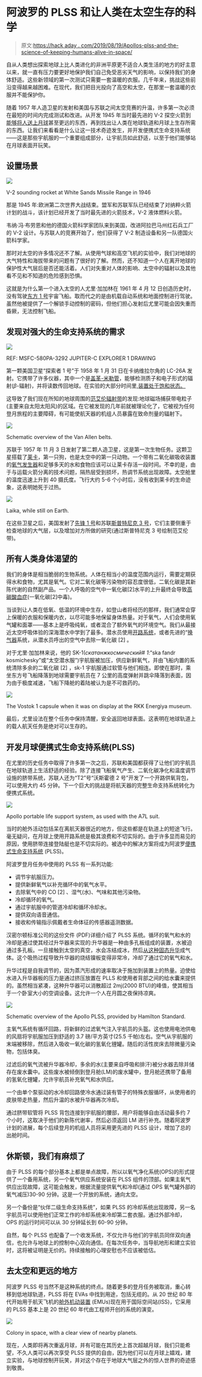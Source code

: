 # 阿波罗的 PLSS 和让人类在太空生存的科学

> 原文:[https://hack aday . com/2019/08/19/Apollos-plss-and-the-science-of-keeping-humans-alive-in-space/](https://hackaday.com/2019/08/19/apollos-plss-and-the-science-of-keeping-humans-alive-in-space/)

自从人类想出探索地球上比人类进化的非洲平原更不适合人类生活的地方的好主意以来，就一直有压力要更好地保护我们自己免受恶劣天气的影响，以保持我们的身体舒适。这些新领域的第一次测试只需要一套温暖的衣服。几千年来，挑战这些前沿变得越来越困难。在现代，我们把目光投向了高空和太空，在那里一套温暖的衣服并不能保护你。

随着 1957 年人造卫星的发射和美国与苏联之间太空竞赛的升温，许多第一次必须在最短的时间内完成测试和改进。从开发 1945 年当时最先进的 V-2 探空火箭到[能够将人送上月球](https://hackaday.com/2019/07/02/mary-sherman-morgan-rocket-fuel-mixologist/)甚至更远的东西，再到找出让人类在地球轨道和月球上生存所需的东西。让我们来看看是什么让这一技术奇迹发生，并开发便携式生命支持系统——这是那些宇航服的一个重要组成部分，让宇航员如此舒适，以至于他们能够站在月球表面开玩笑。

## 设置场景

![](../Images/438bc8f7584e2b4ce02d4af95c6454bc.png)

V-2 sounding rocket at White Sands Missile Range in 1946

那是 1945 年:欧洲第二次世界大战结束。盟军和苏联军队已经结束了对纳粹火箭计划的战斗，该计划已经开发了当时最先进的火箭技术，V-2 液体燃料火箭。

韦纳·冯·布劳恩和他的德国火箭科学家团队来到美国，改进阿拉巴马州红石兵工厂的 V-2 设计。与苏联人的竞赛开始了，他们获得了 V-2 制造设备和另一队德国火箭科学家。

那时对太空的许多情况还不了解。从使用气球和高空飞机的实验中，我们对地球的大气特性和海拔带来的问题有了很好的了解。然而，还不知道一个人在离开地球的保护性大气层后是否还能活着。人们对失重对人体的影响、太空中的辐射以及其他看不见和不知道的危险感到恐惧。

这就是为什么第一个进入太空的人尤里·加加林在 1961 年 4 月 12 日创造历史时，没有驾驶[东方 1 号](https://space.skyrocket.de/doc_sdat/vostok-3k.htm)宇宙飞船。取而代之的是由机载自动系统和地面控制进行驾驶。虽然他被提供了一个解锁手动控制的密码，但他们担心发射后尤里可能会因失重而昏厥，无法控制飞船。

## 发现对强大的生命支持系统的需求

![](../Images/153662f9f52031d37718d0598f961f25.png)

REF: MSFC-580PA-3292 JUPITER-C EXPLORER 1 DRAWING

第一颗美国卫星“探索者 1 号”于 1958 年 1 月 31 日在卡纳维拉尔角的 LC-26A 发射。它携带了许多仪器，其中一个是[盖革-米勒管](https://en.wikipedia.org/wiki/Geiger-M%C3%BCller_tube "Geiger-Müller tube")，能够检测质子和电子形式的辐射(*β*-辐射)，并将读数传回地球。在实验的大部分时间里,[装置处于饱和状态。](https://nssdc.gsfc.nasa.gov/nmc/experiment/display.action?id=1958-001A-01)

这导致了我们现在所知的地球周围的[范艾伦辐射带](https://en.wikipedia.org/wiki/Van_Allen_radiation_belt)的发现:地球磁场捕获带电粒子(主要来自太阳太阳风)的区域。在它被发现的几年前就被理论化了，它被视为任何登月旅程的主要障碍，有可能使航天器的机组人员暴露在致命剂量的辐射下。

![](../Images/2cc289826468fabc6cde352ac938a368.png)

Schematic overview of the Van Allen belts.

苏联于 1957 年 11 月 3 日发射了第二颗人造卫星，这是第一次生物任务。这颗卫星搭载了[莱卡](https://en.wikipedia.org/wiki/Laika)，第一只狗，也是太空中的第一只动物。一个带有二氧化碳吸收装置的[氧气发生器](https://en.wikipedia.org/wiki/Chemical_oxygen_generator)和足够多天的水和食物应该可以让莱卡存活一段时间。不幸的是，由于与运载火箭分离的技术问题，隔热层受到损坏，热调节系统出现故障。太空舱里的温度迅速上升到 40 摄氏度。飞行大约 5-6 个小时后，没有收到莱卡的生命迹象，这表明她死于过热。

![](../Images/ab37b2b1d3d6245408206429d8ea8bb3.png)

Laika, while still on Earth.

在这些卫星之后，美国发射了[先锋 1 号](https://en.wikipedia.org/wiki/Vanguard_1)和苏联[斯普特尼克 3 号](https://en.wikipedia.org/wiki/Sputnik_3)，它们主要侧重于检查地球的大气层，以及增加对方所做的研究(通过斯普特尼克 3 号绘制范艾伦带)。

## 所有人类身体渴望的

我们的身体是相当脆弱的生物系统。人体在相当小的温度范围内运行，需要定期获得水和食物，尤其是氧气。它对二氧化碳等污染物的容忍度很低，二氧化碳是其新陈代谢的自然副产品。一个人呼吸的空气中一氧化碳[2]水平的上升最终会导致[高碳酸血症](https://en.wikipedia.org/wiki/Hypercapnia)(一氧化碳[2]中毒)。

当谈到让人类在低氧、低温的环境中生存，如登山者将经历的那样，我们通常会穿上保暖的衣服和保暖内衣，以尽可能多地保留身体热量。对于氧气，人们会使用氧气罐和面罩——基本上是呼吸纯氧，或者混合了额外氧气的环境空气。我们从最接近太空呼吸体验的深海潜水中学到了最多。潜水员使用[开路系统](https://en.wikipedia.org/wiki/Open-circuit_scuba#Open-circuit)，或者先进的“[换气器](https://en.wikipedia.org/wiki/Rebreather)系统，从潜水员呼出的空气中去除一氧化碳 [2] 。

对于尤里·加加林来说，他的 SK-1(*скатанжкосмический# 1*:“ska fandr kosmichesky”或“太空潜水服”)宇航服被加压，供应新鲜氧气，并由飞船内置的系统清除多余的二氧化碳 [2] ，sk-1 宇航服通过软管与他们相连。即使在那时，乘坐东方号飞船降落到地球需要宇航员在 7 公里的高度弹射并跳伞降落到表面，因为由于极度减速，飞船下降舱的着陆被认为是不可救药的。

![](../Images/c560b6bf12ac4cee007c8ddc1b078689.png)

The Vostok 1 capsule when it was on display at the RKK Energiya museum.

最后，尤里设法在整个任务中保持清醒，安全返回地球表面。这表明在地球轨道上的载人航天任务是绝对可以生存的。

## 开发月球便携式生命支持系统(PLSS)

在尤里的历史任务中取得了许多第一次之后，苏联和美国都获得了让他们的宇航员在地球轨道上生活舒适的经验。除了连接飞船氧气产生、二氧化碳净化和温度调节设施的脐带系统，苏联人还为“T2”号“沃斯霍德 2 号”开发了一个开路供氧背包，可以使用大约 45 分钟。下一个巨大的挑战是将航天器的完整生命支持系统转化为便携式系统。

![](../Images/2612feb2c15617fa6242fad260c7be53.png)

Apollo portable life support system, as used with the A7L suit.

当时的舱外活动包括呆在离航天器很近的地方，但这些都是在轨道上的短途飞行。毫无疑问，在月球上使用开路系统是极其浪费和不切实际的。由于许多显而易见的原因，使用脐带连接登陆艇也是不切实际的。被选中的解决方案将成为阿波罗[便携式生命支持系统](https://en.wikipedia.org/wiki/Primary_life_support_system) (PLSS)。

阿波罗登月任务中使用的 PLSS 有一系列功能:

*   调节宇航服压力。
*   提供新鲜氧气以补充循环中的氧气水平。
*   去除氧气中的 CO [2] 、湿气(水)、气味和其他污染物。
*   冷却循环的氧气。
*   通过宇航服中的管道冷却和循环冷却水。
*   提供双向语音通信。
*   接收和传输指示佩戴者生命体征的传感器遥测数据。

汉密尔顿标准公司的这份文件 (PDF)详细介绍了 PLSS 系统。循环的氧气和水的冷却是通过使其经过升华器来实现的:升华器是一种由多孔板组成的装置，水被迫通过多孔板。一旦接触到太空的真空，水会冻结成冰，然后[从这种固态升华](https://en.wikipedia.org/wiki/Sublimation_%28phase_transition%29)成气体。这个吸热过程导致升华器的烧结镍板变得非常冷，冷却了通过它的氧气和水。

升华过程是自我调节的，因为蒸汽形成的速率取决于施加到装置上的热量。迫使给水进入升华器板的压力是通过挤压放置在 PLLS 和使用者背部之间的给水囊来提供的。虽然相当紧凑，这种升华器可以消散超过 2mj(2000 BTU)的峰值，使其相当于一个卧室大小的空调设备。这允许一个人在月圆之夜保持凉爽。

![](../Images/565cef9165af29dcb731c3794aa707a9.png)

Schematic overview of the Apollo PLSS, provided by Hamilton Standard.

主氧气系统有循环回路，将新鲜的过滤氧气注入宇航员的头盔。这也使用电池供电的风扇将宇航服加压到舒适的 3.7 磅/平方英寸(25.5 千帕)左右。空气从宇航服的末端被移除，然后进入吸收一氧化碳的氢氧化锂罐。随后的活性炭床去除微量污染物，包括体臭。

过滤后的氧气流被升华器冷却，多余的水(主要来自呼吸和排汗)被分水器去除并储存在废水囊中。这些废水被倾倒到登月舱(LM)的废水罐中，登月舱还携带了备用的氢氧化锂罐，允许宇航员补充氧气和水供应。

一个由单个泵驱动的水冷却回路使冷水通过装有管子的特殊衣服循环，从使用者的皮肤带走热量，然后升温的水被升华器再次冷却。

通过脐带软管将 PLSS 背包连接到宇航服的腰部，用户将能够自由活动最多约 7 个小时，这取决于他们的新陈代谢率，然后必须返回 LM 进行补充。随着阿波罗计划的进展，每个后续登月的机组人员将采用更先进的 PLSS 设计，增加了总的出舱时间。

## 休斯顿，我们有麻烦了

由于 PLSS 的每个部分基本上都是单点故障，所以以氧气净化系统(OPS)的形式提供了一个备用系统，另一个氧气供应系统安装在 PLSS 组件的顶部。如果主氧气供应出现故障，这可能会触发，根据流量提供氧气和冷却(通过 OPS 氧气罐外部的氧气减压)30-90 分钟。这是一个开放的系统，通向太空。

另一个备份是“伙伴二级生命支持系统”，如果 PLSS 的冷却系统出现故障，另一名宇航员可以使用他们正常工作的冷却系统来冷却第二套衣服。通过外部冷却，OPS 的运行时间可以从 30 分钟延长到 60-90 分钟。

自然，每个 PLSS 也配备了一个收发系统，不仅允许与他们的宇航员同伴双向通信，也允许与地球上的控制中心双向通信。在每次任务中，当导航地形和建立实验时，这将被证明是无价的。持续接触的心理安慰也不应该被低估。

## 去太空和更远的地方

阿波罗 PLSS 号当然不是这种系统的终点。随着更多的登月任务被取消，重心转移到低地球轨道，PLSS 将在 EVAs 中找到用途，包括无缆的。从 20 世纪 80 年代开始用于航天飞机的[舱外机动装置](https://en.wikipedia.org/wiki/Extravehicular_Mobility_Unit) (EMUs)现在用于国际空间站(ISS)，它采用的 PLSS 基本上是 20 世纪 60 年代由工程师开创的系统的演变。

![](../Images/7d3aa1fe551d6f460d14f1f255056dc3.png)

Colony in space, with a clear view of nearby planets.

现在，人类即将再次重返月球，并有可能在其历史上首次超越月球，我们只能希望，不久人类可以再次享受 PLSS 提供的自由，因为他们可以在月球上嬉戏，建立实验，与地球控制开玩笑，并对这个存在于地球大气层之外的惊人世界的奇迹感到敬畏。